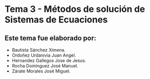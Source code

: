 # Tema 3 - Métodos de solución de Sistemas de Ecuaciones

  ## Este tema fue elaborado por:
  - Bautista Sánchez Ximena.
  - Ordoñez Urdanivia Juan Angel.
  - Hernandez Gallegos Jose de Jesus.
  - Rocha Domínguez José Manuel.
  - Zárate Morales José Miguel.